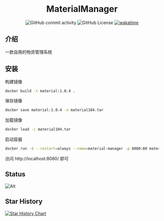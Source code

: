 <h1 align="center"> MaterialManager </h1>
<div align="center">

![GitHub commit activity](https://img.shields.io/github/commit-activity/m/pylover7/MaterialManager)
![GitHub License](https://img.shields.io/github/license/pylover7/MaterialManager)
[![wakatime](https://wakatime.com/badge/user/1d39df6a-cef0-41f7-a903-ef4b9dd13fb0/project/018c41f2-4f38-4875-b72b-1a79d2352c7d.svg)](https://wakatime.com/badge/user/1d39df6a-cef0-41f7-a903-ef4b9dd13fb0/project/018c41f2-4f38-4875-b72b-1a79d2352c7d)

</div>

## 介绍

一款自用的物资管理系统

## 安装

构建镜像

```bash
docker build -t material:1.0.4 .
```

保存镜像
```bash
docker save material:1.0.4 -o material104.tar
```
加载镜像
```bash
docker load -i material104.tar
```

启动容器

```bash
docker run -d --restart=always --name=material-manager -p 8080:80 material-manager:0.0.2
```

访问 http://localhost:8080/ 即可

## Status

![Alt](https://repobeats.axiom.co/api/embed/f700028c26f06ec181e8a12028e1f01d5e1b782d.svg "Repobeats analytics image")

## Star History

<a href="https://star-history.com/#pylover7/MaterialManager&Date">
 <picture>
   <source media="(prefers-color-scheme: dark)" srcset="https://api.star-history.com/svg?repos=pylover7/MaterialManager&type=Date&theme=dark" />
   <source media="(prefers-color-scheme: light)" srcset="https://api.star-history.com/svg?repos=pylover7/MaterialManager&type=Date" />
   <img alt="Star History Chart" src="https://api.star-history.com/svg?repos=pylover7/MaterialManager&type=Date" />
 </picture>
</a>
